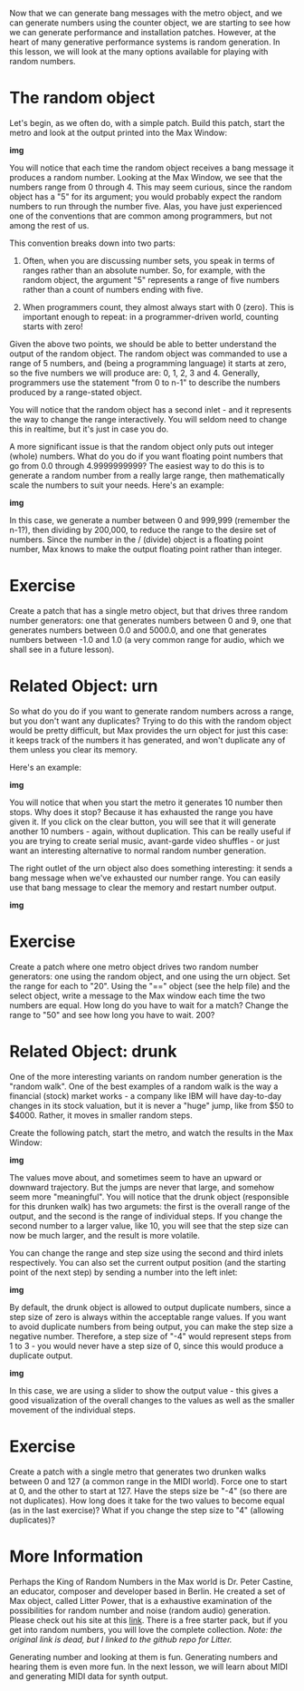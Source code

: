 Now that we can generate bang messages with the metro object, and we can generate numbers using the counter object, we are starting to see how we can generate performance and installation patches. However, at the heart of many generative performance systems is random generation. In this lesson, we will look at the many options available for playing with random numbers.

# The random object
Let's begin, as we often do, with a simple patch. Build this patch, start the metro and look at the output printed into the Max Window:

__img__

You will notice that each time the random object receives a bang message it produces a random number. Looking at the Max Window, we see that the numbers range from 0 through 4. This may seem curious, since the random object has a "5" for its argument; you would probably expect the random numbers to run through the number five. Alas, you have just experienced one of the conventions that are common among programmers, but not among the rest of us.

This convention breaks down into two parts:

1. Often, when you are discussing number sets, you speak in terms of ranges rather than an absolute number. So, for example, with the random object, the argument "5" represents a range of five numbers rather than a count of numbers ending with five.

2. When programmers count, they almost always start with 0 (zero). This is important enough to repeat: in a programmer-driven world, counting starts with zero!

Given the above two points, we should be able to better understand the output of the random object. The random object was commanded to use a range of 5 numbers, and (being a programming language) it starts at zero, so the five numbers we will produce are: 0, 1, 2, 3 and 4. Generally, programmers use the statement "from 0 to n-1" to describe the numbers produced by a range-stated object.

You will notice that the random object has a second inlet - and it represents the way to change the range interactively. You will seldom need to change this in realtime, but it's just in case you do.

A more significant issue is that the random object only puts out integer (whole) numbers. What do you do if you want floating point numbers that go from 0.0 through 4.9999999999? The easiest way to do this is to generate a random number from a really large range, then mathematically scale the numbers to suit your needs. Here's an example:

__img__

In this case, we generate a number between 0 and 999,999 (remember the n-1?), then dividing by 200,000, to reduce the range to the desire set of numbers. Since the number in the / (divide) object is a floating point number, Max knows to make the output floating point rather than integer.

# Exercise
Create a patch that has a single metro object, but that drives three random number generators: one that generates numbers between 0 and 9, one that generates numbers between 0.0 and 5000.0, and one that generates numbers between -1.0 and 1.0 (a very common range for audio, which we shall see in a future lesson).

# Related Object: urn
So what do you do if you want to generate random numbers across a range, but you don't want any duplicates? Trying to do this with the random object would be pretty difficult, but Max provides the urn object for just this case: it keeps track of the numbers it has generated, and won't duplicate any of them unless you clear its memory.

Here's an example:

__img__

You will notice that when you start the metro it generates 10 number then stops. Why does it stop? Because it has exhausted the range you have given it. If you click on the clear button, you will see that it will generate another 10 numbers - again, without duplication. This can be really useful if you are trying to create serial music, avant-garde video shuffles - or just want an interesting alternative to normal random number generation.

The right outlet of the urn object also does something interesting: it sends a bang message when we've exhausted our number range. You can easily use that bang message to clear the memory and restart number output.

__img__

# Exercise
Create a patch where one metro object drives two random number generators: one using the random object, and one using the urn object. Set the range for each to "20". Using the "==" object (see the help file) and the select object, write a message to the Max window each time the two numbers are equal. How long do you have to wait for a match? Change the range to "50" and see how long you have to wait. 200?

# Related Object: drunk
One of the more interesting variants on random number generation is the "random walk". One of the best examples of a random walk is the way a financial (stock) market works - a company like IBM will have day-to-day changes in its stock valuation, but it is never a "huge" jump, like from $50 to $4000. Rather, it moves in smaller random steps.

Create the following patch, start the metro, and watch the results in the Max Window:

__img__

The values move about, and sometimes seem to have an upward or downward trajectory. But the jumps are never that large, and somehow seem more "meaningful". You will notice that the drunk object (responsible for this drunken walk) has two argumets: the first is the overall range of the output, and the second is the range of individual steps. If you change the second number to a larger value, like 10, you will see that the step size can now be much larger, and the result is more volatile.

You can change the range and step size using the second and third inlets respectively. You can also set the current output position (and the starting point of the next step) by sending a number into the left inlet:

__img__

By default, the drunk object is allowed to output duplicate numbers, since a step size of zero is always within the acceptable range values. If you want to avoid duplicate numbers from being output, you can make the step size a negative number. Therefore, a step size of "-4" would represent steps from 1 to 3 - you would never have a step size of 0, since this would produce a duplicate output.

__img__

In this case, we are using a slider to show the output value - this gives a good visualization of the overall changes to the values as well as the smaller movement of the individual steps.

# Exercise
Create a patch with a single metro that generates two drunken walks between 0 and 127 (a common range in the MIDI world). Force one to start at 0, and the other to start at 127. Have the steps size be "-4" (so there are not duplicates). How long does it take for the two values to become equal (as in the last exercise)? What if you change the step size to "4" (allowing duplicates)?

# More Information
Perhaps the King of Random Numbers in the Max world is Dr. Peter Castine, an educator, composer and developer based in Berlin. He created a set of Max object, called Litter Power, that is a exhaustive examination of the possibilities for random number and noise (random audio) generation. Please check out his site at this [link](https://github.com/pcastine-lp/LitterPower). There is a free starter pack, but if you get into random numbers, you will love the complete collection. *Note: the original link is dead, but I linked to the github repo for Litter.*

Generating number and looking at them is fun. Generating numbers and hearing them is even more fun. In the next lesson, we will learn about MIDI and generating MIDI data for synth output.
